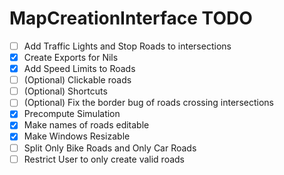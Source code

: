 # MapCreationInterface TODO

- [ ] Add Traffic Lights and Stop Roads to intersections
- [X] Create Exports for Nils
- [X] Add Speed Limits to Roads
- [ ] (Optional) Clickable roads
- [ ] (Optional) Shortcuts
- [ ] (Optional) Fix the border bug of roads crossing intersections
- [X] Precompute Simulation
- [X] Make names of roads editable
- [X] Make Windows Resizable
- [ ] Split Only Bike Roads and Only Car Roads
- [ ] Restrict User to only create valid roads